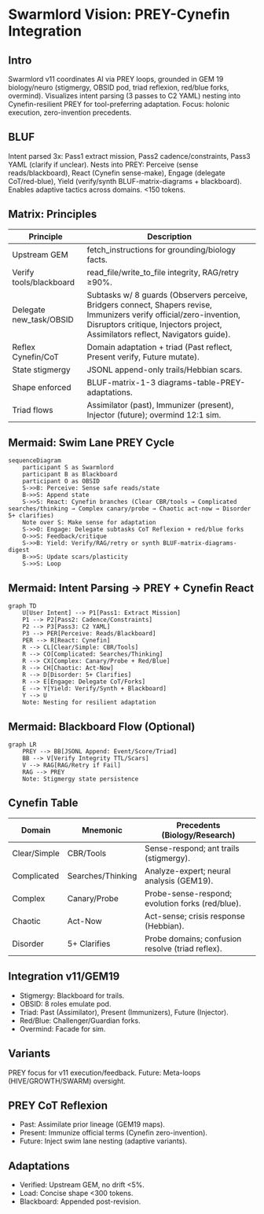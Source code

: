 # Swarmlord Vision: PREY-Cynefin Integration

## Intro
Swarmlord v11 coordinates AI via PREY loops, grounded in GEM 19 biology/neuro (stigmergy, OBSID pod, triad reflexion, red/blue forks, overmind). Visualizes intent parsing (3 passes to C2 YAML) nesting into Cynefin-resilient PREY for tool-preferring adaptation. Focus: holonic execution, zero-invention precedents.

## BLUF
Intent parsed 3x: Pass1 extract mission, Pass2 cadence/constraints, Pass3 YAML (clarify if unclear). Nests into PREY: Perceive (sense reads/blackboard), React (Cynefin sense-make), Engage (delegate CoT/red-blue), Yield (verify/synth BLUF-matrix-diagrams + blackboard). Enables adaptive tactics across domains. <150 tokens.

## Matrix: Principles
| Principle | Description |
|-----------|-------------|
| Upstream GEM | fetch_instructions for grounding/biology facts. |
| Verify tools/blackboard | read_file/write_to_file integrity, RAG/retry ≥90%. |
| Delegate new_task/OBSID | Subtasks w/ 8 guards (Observers perceive, Bridgers connect, Shapers revise, Immunizers verify official/zero-invention, Disruptors critique, Injectors project, Assimilators reflect, Navigators guide). |
| Reflex Cynefin/CoT | Domain adaptation + triad (Past reflect, Present verify, Future mutate). |
| State stigmergy | JSONL append-only trails/Hebbian scars. |
| Shape enforced | BLUF-matrix-1-3 diagrams-table-PREY-adaptations. |
| Triad flows | Assimilator (past), Immunizer (present), Injector (future); overmind 12:1 sim.

## Mermaid: Swim Lane PREY Cycle
```mermaid
sequenceDiagram
    participant S as Swarmlord
    participant B as Blackboard
    participant O as OBSID
    S->>B: Perceive: Sense safe reads/state
    B->>S: Append state
    S->>S: React: Cynefin branches (Clear CBR/tools → Complicated searches/thinking → Complex canary/probe → Chaotic act-now → Disorder 5+ clarifies)
    Note over S: Make sense for adaptation
    S->>O: Engage: Delegate subtasks CoT Reflexion + red/blue forks
    O->>S: Feedback/critique
    S->>B: Yield: Verify/RAG/retry or synth BLUF-matrix-diagrams-digest
    B->>S: Update scars/plasticity
    S->>S: Loop
```

## Mermaid: Intent Parsing → PREY + Cynefin React
```mermaid
graph TD
    U[User Intent] --> P1[Pass1: Extract Mission]
    P1 --> P2[Pass2: Cadence/Constraints]
    P2 --> P3[Pass3: C2 YAML]
    P3 --> PER[Perceive: Reads/Blackboard]
    PER --> R[React: Cynefin]
    R --> CL[Clear/Simple: CBR/Tools]
    R --> CO[Complicated: Searches/Thinking]
    R --> CX[Complex: Canary/Probe + Red/Blue]
    R --> CH[Chaotic: Act-Now]
    R --> D[Disorder: 5+ Clarifies]
    R --> E[Engage: Delegate CoT/Forks]
    E --> Y[Yield: Verify/Synth + Blackboard]
    Y --> U
    Note: Nesting for resilient adaptation
```

## Mermaid: Blackboard Flow (Optional)
```mermaid
graph LR
    PREY --> BB[JSONL Append: Event/Score/Triad]
    BB --> V[Verify Integrity TTL/Scars]
    V --> RAG[RAG/Retry if Fail]
    RAG --> PREY
    Note: Stigmergy state persistence
```

## Cynefin Table
| Domain | Mnemonic | Precedents (Biology/Research) |
|--------|----------|-------------------------------|
| Clear/Simple | CBR/Tools | Sense-respond; ant trails (stigmergy). |
| Complicated | Searches/Thinking | Analyze-expert; neural analysis (GEM19). |
| Complex | Canary/Probe | Probe-sense-respond; evolution forks (red/blue). |
| Chaotic | Act-Now | Act-sense; crisis response (Hebbian). |
| Disorder | 5+ Clarifies | Probe domains; confusion resolve (triad reflex). |

## Integration v11/GEM19
- Stigmergy: Blackboard for trails.
- OBSID: 8 roles emulate pod.
- Triad: Past (Assimilator), Present (Immunizers), Future (Injector).
- Red/Blue: Challenger/Guardian forks.
- Overmind: Facade for sim.

## Variants
PREY focus for v11 execution/feedback. Future: Meta-loops (HIVE/GROWTH/SWARM) oversight.

## PREY CoT Reflexion
- Past: Assimilate prior lineage (GEM19 maps).
- Present: Immunize official terms (Cynefin zero-invention).
- Future: Inject swim lane nesting (adaptive variants).

## Adaptations
- Verified: Upstream GEM, no drift <5%.
- Load: Concise shape <300 tokens.
- Blackboard: Appended post-revision.